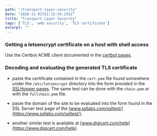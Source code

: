 ```yaml
---
path: "/transport-layer-security"
date: "2020-11-01T21:15:34.235Z"
title: "Transport Layer Security"
tags: ['TLS', 'web security', 'TLS certificate']
excerpt: ""
---
```


### Getting a letsencrypt certificate on a host with shell access

Use the Certbot ACME client documented in the [certbot pages](https://certbot.eff.org).

### Decoding and evaluating the generated TLS certificate

- paste the certificate contained in the ```cert.pem``` file found somewhere under the 
```/etc/letsencrypt``` directory into the form provided 
in the [SSLHopper pages](https://www.sslshopper.com/certificate-decoder.html).
The same test can be done with the ```chain.pem``` or with 
the ```fullchain.pem``` file.

- paste the domain of the site to be evaluated into the form found in 
the SSL Server test page of the [www.ssllabs.com/ssltest/](https://www.ssllabs.com/ssltest/).

- another similar test is available at [www.digicert.com/help](https://www.digicert.com/help).
